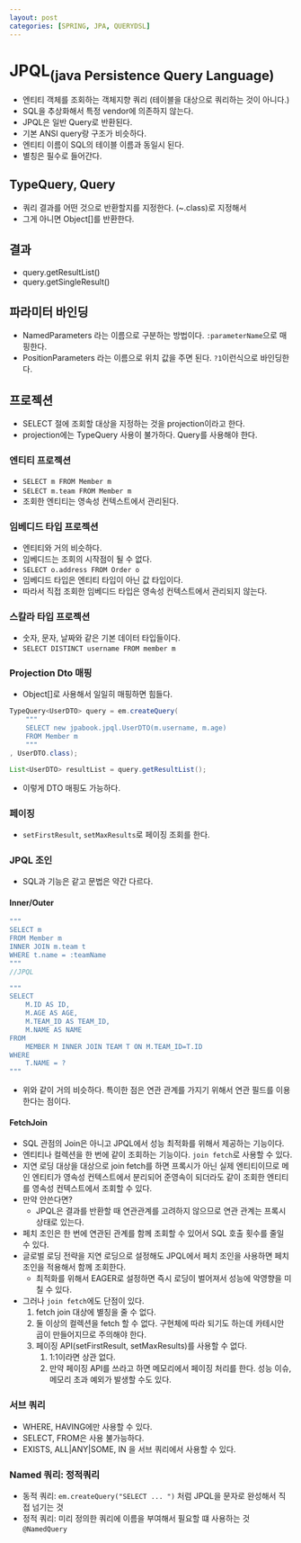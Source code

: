 ```yaml
---
layout: post
categories: [SPRING, JPA, QUERYDSL]
---
```


# JPQL<sub>(java Persistence Query Language)</sub>

- 엔티티 객체를 조회하는 객체지향 쿼리 (테이블을 대상으로 쿼리하는 것이 아니다.)
- SQL을 추상화해서 특정 vendor에 의존하지 않는다.
- JPQL은 일반 Query로 반환된다.
- 기본 ANSI query랑 구조가 비슷하다.
- 엔티티 이름이 SQL의 테이블 이름과 동일시 된다. 
- 별칭은 필수로 들어간다.

## TypeQuery, Query
- 쿼리 결과를 어떤 것으로 반환할지를 지정한다. (~.class)로 지정해서 
- 그게 아니면 Object[]를 반환한다.

## 결과
- query.getResultList()
- query.getSingleResult()

## 파라미터 바인딩
- NamedParameters 라는 이름으로 구분하는 방법이다. `:parameterName`으로 매핑한다.
- PositionParameters 라는 이름으로 위치 값을 주면 된다. `?1`이런식으로 바인딩한다.

## 프로젝션
- SELECT 절에 조회할 대상을 지정하는 것을 projection이라고 한다.
- projection에는 TypeQuery 사용이 불가하다. Query를 사용해야 한다.
### 엔티티 프로젝션
- `SELECT m FROM Member m`
- `SELECT m.team FROM Member m`
- 조회한 엔티티는 영속성 컨텍스트에서 관리된다.

### 임베디드 타입 프로젝션
- 엔티티와 거의 비슷하다.
- 임베디드는 조회의 시작점이 될 수 없다.
- `SELECT o.address FROM Order o`
- 임베디드 타입은 엔티티 타입이 아닌 값 타입이다. 
- 따라서 직접 조회한 임베디드 타입은 영속성 컨텍스트에서 관리되지 않는다.

### 스칼라 타입 프로젝션
- 숫자, 문자, 날짜와 같은 기본 데이터 타입들이다.
- `SELECT DISTINCT username FROM member m`

### Projection Dto 매핑
- Object[]로 사용해서 일일히 매핑하면 힘들다.
```java
TypeQuery<UserDTO> query = em.createQuery(
    """
    SELECT new jpabook.jpql.UserDTO(m.username, m.age) 
    FROM Member m    
    """
, UserDTO.class);

List<UserDTO> resultList = query.getResultList();
``` 
- 이렇게 DTO 매핑도 가능하다.

### 페이징
- `setFirstResult`, `setMaxResults`로 페이징 조회를 한다.

### JPQL 조인
- SQL과 기능은 같고 문법은 약간 다르다.

#### Inner/Outer
```java
"""
SELECT m
FROM Member m
INNER JOIN m.team t
WHERE t.name = :teamName
"""
//JPQL

"""
SELECT
    M.ID AS ID,
    M.AGE AS AGE,
    M.TEAM_ID AS TEAM_ID,
    M.NAME AS NAME
FROM
    MEMBER M INNER JOIN TEAM T ON M.TEAM_ID=T.ID
WHERE
    T.NAME = ?
"""
```
- 위와 같이 거의 비슷하다. 특이한 점은 연관 관계를 가지기 위해서 연관 필드를 이용한다는 점이다.

#### FetchJoin
- SQL 관점의 Join은 아니고 JPQL에서 성능 최적화를 위해서 제공하는 기능이다.
- 엔티티나 컬렉션을 한 번에 같이 조회하는 기능이다. `join fetch`로 사용할 수 있다.
- 지연 로딩 대상을 대상으로 join fetch를 하면 프록시가 아닌 실제 엔티티이므로 메인 엔티티가 영속성 컨텍스트에서 분리되어 준영속이 되더라도 같이 조회한 엔티티를 영속성 컨텍스트에서 조회할 수 있다.
- 만약 안쓴다면?
  - JPQL은 결과를 반환할 때 연관관계를 고려하지 않으므로 연관 관계는 프록시 상태로 있는다.
- 페치 조인은 한 번에 연관된 관계를 함께 조회할 수 있어서 SQL 호출 횟수를 줄일 수 있다.
- 글로벌 로딩 전략을 지연 로딩으로 설정해도 JPQL에서 페치 조인을 사용하면 페치 조인을 적용해서 함께 조회한다.
  - 최적화를 위해서 EAGER로 설정하면 즉시 로딩이 벌어져서 성능에 악영향을 미칠 수 있다.
- 그러나 `join fetch`에도 단점이 있다.
  1. fetch join 대상에 별칭을 줄 수 없다.
  2. 둘 이상의 컬렉션을 fetch 할 수 없다. 구현체에 따라 되기도 하는데 카테시안 곱이 만들어지므로 주의해야 한다.
  3. 페이징 API(setFirstResult, setMaxResults)를 사용할 수 없다.
     1. 1:1이라면 상관 없다.
     2. 만약 페이징 API를 쓰라고 하면 메모리에서 페이징 처리를 한다. 성능 이슈, 메모리 초과 예외가 발생할 수도 있다.

### 서브 쿼리
- WHERE, HAVING에만 사용할 수 있다.
- SELECT, FROM은 사용 불가능하다.
- EXISTS, ALL|ANY|SOME, IN 을 서브 쿼리에서 사용할 수 있다.

### Named 쿼리: 정적쿼리
- 동적 쿼리: `em.createQuery("SELECT ... ")` 처럼 JPQL을 문자로 완성해서 직접 넘기는 것
- 정적 쿼리: 미리 정의한 쿼리에 이름을 부여해서 필요할 떄 사용하는 것 `@NamedQuery`